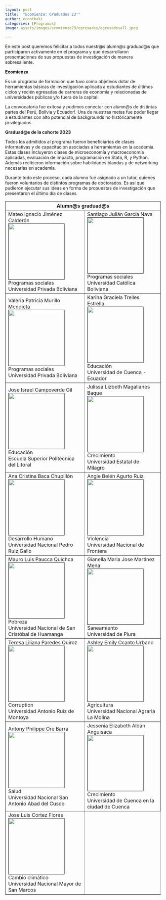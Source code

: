 ```yaml
---
layout: post
title:  "Ecomienza: Graduados 23'"
author: econthaki
categories: [Programas]
image: assets/images/ecomienza23/egresades/egresadesall.jpeg

---
```

En este post queremos felicitar a todos nuestr@s alumn@s graduad@s que participaron activamente en el programa y que desarrollaron presentaciones de sus propuestas de investigación de manera sobresaliente.


**Ecomienza**

Es un programa de formación que tuvo como objetivos dotar de herramientas básicas de investigación aplicada a estudiantes de últimos ciclos y recién egresadas de carreras de economía y relacionadas de universidades públicas y/o fuera de la capital. 

La convocatoria fue exitosa y pudimos conectar con alumn@s de distintas partes del Perú, Bolivia y Ecuador!. Una de nuestras metas fue poder llegar a estudiantes con alto potencial de backgrounds no históricamente privilegiados. 


**Graduad@s de la cohorte 2023**

Todos los admitidos al programa fueron beneficiarios de clases informativas y de capacitación asociadas a herramientas en la academia. Estas clases incluyeron clases de microeconomía y macroeconomía aplicadas, evaluación de impacto, programación en Stata, R, y Python. Además recibieron información sobre habilidades blandas y de networking necesarias en academia. 

Durante todo este proceso, cada alumno fue asignado a un tutor, quienes fueron voluntarios de distintos programas de doctorados. Es así que pudieron ejecutar sus ideas en forma de propuestas de investigación que presentaron el último día de clases. 



<table border="1" bordercolor="gray" align="center" style="width:100%">
  <thead>
    <tr>
      <th colspan="2">Alumn@s graduad@s </th> 
    </tr> 
  </thead> 
  <tbody>
    <tr>
      <td> Mateo Ignacio Jiménez Calderón <br /><img src="{{ site.baseurl }}/assets/images/ecomienza23/egresades/mateo_jimenez.jpg" border=1 height=180 width=180><br /> Programas sociales <br />  Universidad Privada Boliviana
      </td>   
      <td> Santiago Julián García Nava <br /><img src="{{ site.baseurl }}/assets/images/ecomienza23/egresades/santiago_garcia.jpg " border=1 height=180 width=180><br /> Programas sociales  <br /> Universidad Católica Boliviana
      </td>
    </tr> 
    <tr>
      <td> Valeria Patricia Murillo Mendieta <br /><img src="{{ site.baseurl }}/assets/images/ecomienza23/egresades/valeria_murillo.jpg " border=1 height=180 width=180><br /> Programas sociales <br /> Universidad Privada Boliviana </td>    
      <td> Karina Graciela Trelles Estrella <br /><img src="{{ site.baseurl }}/assets/images/ecomienza23/egresades/karina_trelles.jpg " border=1 height=180 width=180><br />  Educación  <br /> Universidad de Cuenca - Ecuador </td>
    </tr>
    <tr>
      <td> Jose Israel Campoverde Gil <br /><img src="{{ site.baseurl }}/assets/images/ecomienza23/egresades/jose_campoverde.jpg " border=1 height=180 width=180><br /> Educación <br /> Escuela Superior Politécnica del Litoral  </td>    
      <td> Julissa Lizbeth Magallanes Baque <br /><img src="{{ site.baseurl }}/assets/images/ecomienza23/egresades/julissa_magallanes.jpg " border=1 height=180 width=180><br />  Crecimiento  <br /> Universidad Estatal de Milagro </td>
    </tr>
    <tr>
      <td> Ana Cristina Baca Chupillón <br /><img src="{{ site.baseurl }}/assets/images/ecomienza23/egresades/ana_baca.jpg " border=1 height=180 width=180><br />  Desarrollo Humano <br /> Universidad Nacional Pedro Ruiz Gallo </td>    
      <td> Angie Belén Agurto Ruiz <br /><img src="{{ site.baseurl }}/assets/images/ecomienza23/egresades/angie_agurto.jpg " border=1 height=180 width=180><br /> Violencia  <br /> Universidad Nacional de Frontera  </td>
    </tr>
    <tr> 
      <td> Mauro Luis Paucca Quichca<br /><img src="{{ site.baseurl }}/assets/images/ecomienza23/egresades/mauro_paucca.jpg " border=1 height=180 width=180><br />    Pobreza <br />  Universidad Nacional de San Cristóbal de Huamanga  </td>
      <td> Gianella Maria Jose Martinez Mena <br /><img src="{{ site.baseurl }}/assets/images/ecomienza23/egresades/gianella_martinez.jpg " border=1 height=180 width=180><br /> Saneamiento  <br /> Universidad de Piura </td>
    </tr> 
    <tr>   
      <td> Teresa Liliana Paredes Quiroz <br /><img src="{{ site.baseurl }}/assets/images/ecomienza23/egresades/teresa_paredes.jpg " border=1 height=180 width=180><br /> Corruption    <br /> Universidad Antonio Ruiz de Montoya </td>
      <td> Ashley Emily Ccanto Urbano <br /><img src="{{ site.baseurl }}/assets/images/ecomienza23/egresades/ashley_ccanto.jpg " border=1 height=180 width=180><br /> Agricultura  <br /> Universidad Nacional Agraria La Molina </td>   
    </tr>
    <tr> 
      <td> Antony Philippe Ore Barra <br /><img src="{{ site.baseurl }}/assets/images/ecomienza23/egresades/antony_ore.jpg " border=1 height=180 width=180><br /> Salud  <br /> Universidad Nacional San Antonio Abad del Cusco </td>    
      <td> Jessenia Elizabeth Albán Anguisaca <br /><img src="{{ site.baseurl }}/assets/images/ecomienza23/egresades/jessenia_alban.jpg " border=1 height=180 width=180><br />  Crecimiento  <br /> Universidad de Cuenca en la ciudad de Cuenca </td>
    <tr> 
      <td> Jose Luis Cortez Flores <br /><img src="{{ site.baseurl }}/assets/images/ecomienza23/egresades/jose_cortez.jpg " border=1 height=180 width=180><br /> Cambio climático   <br /> Universidad Nacional Mayor de San Marcos </td>    
    </tr>



